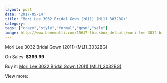 ```yaml
---
layout: post
date: '2017-05-14'
title: "Mori Lee 3032 Bridal Gown (2011) (ML11_3032BG)"
category: 
tags: ["crazy","style","formal","gown","sale"]
image: http://www.benemulti.com/15647-thickbox_default/mori-lee-3032-bridal-gown-2011-ml113032bg.jpg
---
```

Mori Lee 3032 Bridal Gown (2011) (ML11_3032BG)

On Sales: **$369.99**
<a href="https://www.benemulti.com/en/5964-mori-lee-3032-bridal-gown-2011-ml113032bg.html"><amp-img layout="responsive" width="600" height="600" src="//www.benemulti.com/15647-thickbox_default/mori-lee-3032-bridal-gown-2011-ml113032bg.jpg" alt="Mori Lee 3032 Bridal Gown (2011) (ML11_3032BG) 0" /></a>
<a href="https://www.benemulti.com/en/5964-mori-lee-3032-bridal-gown-2011-ml113032bg.html"><amp-img layout="responsive" width="600" height="600" src="//www.benemulti.com/15649-thickbox_default/mori-lee-3032-bridal-gown-2011-ml113032bg.jpg" alt="Mori Lee 3032 Bridal Gown (2011) (ML11_3032BG) 1" /></a>
<a href="https://www.benemulti.com/en/5964-mori-lee-3032-bridal-gown-2011-ml113032bg.html"><amp-img layout="responsive" width="600" height="600" src="//www.benemulti.com/15648-thickbox_default/mori-lee-3032-bridal-gown-2011-ml113032bg.jpg" alt="Mori Lee 3032 Bridal Gown (2011) (ML11_3032BG) 2" /></a>

Buy it: [Mori Lee 3032 Bridal Gown (2011) (ML11_3032BG)](https://www.benemulti.com/en/5964-mori-lee-3032-bridal-gown-2011-ml113032bg.html "Mori Lee 3032 Bridal Gown (2011) (ML11_3032BG)")

View more: [](https://www.benemulti.com/en/- "")